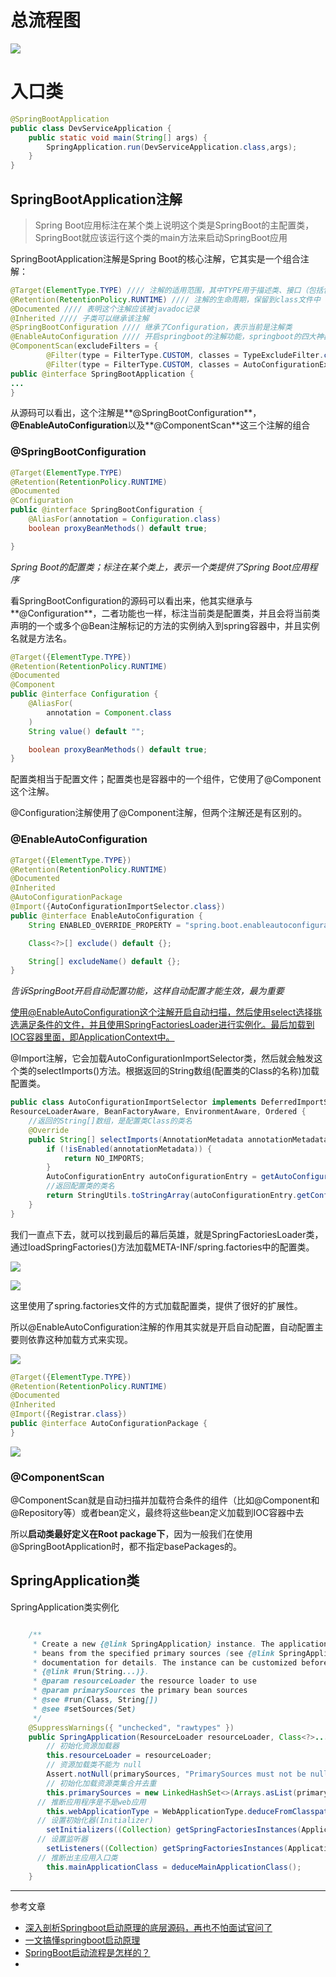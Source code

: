 
# 总流程图

![](https://xuemingde.com/pages/image/2022/03/09/ufeQLe.jpg)



# 入口类

```java
@SpringBootApplication
public class DevServiceApplication {
    public static void main(String[] args) {
        SpringApplication.run(DevServiceApplication.class,args);
    }
}
```



## SpringBootApplication注解

> Spring Boot应用标注在某个类上说明这个类是SpringBoot的主配置类，SpringBoot就应该运行这个类的main方法来启动SpringBoot应用

SpringBootApplication注解是Spring Boot的核心注解，它其实是一个组合注解：

```java
@Target(ElementType.TYPE) //// 注解的适用范围，其中TYPE用于描述类、接口（包括包注解类型）或enum声明
@Retention(RetentionPolicy.RUNTIME) //// 注解的生命周期，保留到class文件中（三个生命周期）
@Documented //// 表明这个注解应该被javadoc记录
@Inherited //// 子类可以继承该注解
@SpringBootConfiguration //// 继承了Configuration，表示当前是注解类
@EnableAutoConfiguration //// 开启springboot的注解功能，springboot的四大神器之一，其借助@import的帮助
@ComponentScan(excludeFilters = {
        @Filter(type = FilterType.CUSTOM, classes = TypeExcludeFilter.class),
        @Filter(type = FilterType.CUSTOM, classes = AutoConfigurationExcludeFilter.class) }) //// 扫描路径设置
public @interface SpringBootApplication {
...
}
```



从源码可以看出，这个注解是**@SpringBootConfiguration**，**@EnableAutoConfiguration**以及**@ComponentScan**这三个注解的组合



### @SpringBootConfiguration

```java
@Target(ElementType.TYPE)
@Retention(RetentionPolicy.RUNTIME)
@Documented
@Configuration
public @interface SpringBootConfiguration {
	@AliasFor(annotation = Configuration.class)
	boolean proxyBeanMethods() default true;

}
```

*Spring Boot的配置类；标注在某个类上，表示一个类提供了Spring Boot应用程序*

看SpringBootConfiguration的源码可以看出来，他其实继承与**@Configuration**，二者功能也一样，标注当前类是配置类，并且会将当前类声明的一个或多个@Bean注解标记的方法的实例纳入到spring容器中，并且实例名就是方法名。

```java
@Target({ElementType.TYPE})
@Retention(RetentionPolicy.RUNTIME)
@Documented
@Component
public @interface Configuration {
    @AliasFor(
        annotation = Component.class
    )
    String value() default "";

    boolean proxyBeanMethods() default true;
}
```

配置类相当于配置文件；配置类也是容器中的一个组件，它使用了@Component这个注解。

@Configuration注解使用了@Component注解，但两个注解还是有区别的。



### @EnableAutoConfiguration

```java
@Target({ElementType.TYPE})
@Retention(RetentionPolicy.RUNTIME)
@Documented
@Inherited
@AutoConfigurationPackage
@Import({AutoConfigurationImportSelector.class})
public @interface EnableAutoConfiguration {
    String ENABLED_OVERRIDE_PROPERTY = "spring.boot.enableautoconfiguration";

    Class<?>[] exclude() default {};

    String[] excludeName() default {};
}

```

*告诉SpringBoot开启自动配置功能，这样自动配置才能生效，最为重要*

<u>使用@EnableAutoConfiguration这个注解开启自动扫描，然后使用select选择挑选满足条件的文件，并且使用SpringFactoriesLoader进行实例化。最后加载到IOC容器里面，即ApplicationContext中。</u>



@Import注解，它会加载AutoConfigurationImportSelector类，然后就会触发这个类的selectImports()方法。根据返回的String数组(配置类的Class的名称)加载配置类。

```java
public class AutoConfigurationImportSelector implements DeferredImportSelector, BeanClassLoaderAware,
ResourceLoaderAware, BeanFactoryAware, EnvironmentAware, Ordered {
    //返回的String[]数组，是配置类Class的类名
    @Override
    public String[] selectImports(AnnotationMetadata annotationMetadata) {
        if (!isEnabled(annotationMetadata)) {
            return NO_IMPORTS;
        }
        AutoConfigurationEntry autoConfigurationEntry = getAutoConfigurationEntry(annotationMetadata);
        //返回配置类的类名
        return StringUtils.toStringArray(autoConfigurationEntry.getConfigurations());
    }
}

```

我们一直点下去，就可以找到最后的幕后英雄，就是SpringFactoriesLoader类，通过loadSpringFactories()方法加载META-INF/spring.factories中的配置类。

![](https://xuemingde.com/pages/image/2022/03/09/EaiL64.jpg)

![](https://xuemingde.com/pages/image/2022/03/09/HbEGa5.jpg)

这里使用了spring.factories文件的方式加载配置类，提供了很好的扩展性。

所以@EnableAutoConfiguration注解的作用其实就是开启自动配置，自动配置主要则依靠这种加载方式来实现。



![](https://xuemingde.com/pages/image/2022/03/09/9AKjzk.jpg)







```java
@Target({ElementType.TYPE})
@Retention(RetentionPolicy.RUNTIME)
@Documented
@Inherited
@Import({Registrar.class})
public @interface AutoConfigurationPackage {
}
```

![](https://xuemingde.com/pages/image/2022/03/09/K5nsWR.png)





### @ComponentScan

@ComponentScan就是自动扫描并加载符合条件的组件（比如@Component和@Repository等）或者bean定义，最终将这些bean定义加载到IOC容器中去 

所以**启动类最好定义在Root package下**，因为一般我们在使用@SpringBootApplication时，都不指定basePackages的。



## SpringApplication类

SpringApplication类实例化

```java

	/**
	 * Create a new {@link SpringApplication} instance. The application context will load
	 * beans from the specified primary sources (see {@link SpringApplication class-level}
	 * documentation for details. The instance can be customized before calling
	 * {@link #run(String...)}.
	 * @param resourceLoader the resource loader to use
	 * @param primarySources the primary bean sources
	 * @see #run(Class, String[])
	 * @see #setSources(Set)
	 */
	@SuppressWarnings({ "unchecked", "rawtypes" })
	public SpringApplication(ResourceLoader resourceLoader, Class<?>... primarySources) {
	 	// 初始化资源加载器
        this.resourceLoader = resourceLoader;
        // 资源加载类不能为 null
		Assert.notNull(primarySources, "PrimarySources must not be null");
        // 初始化加载资源类集合并去重
		this.primarySources = new LinkedHashSet<>(Arrays.asList(primarySources));
      // 推断应用程序是不是web应用
		this.webApplicationType = WebApplicationType.deduceFromClasspath();
      // 设置初始化器(Initializer)
		setInitializers((Collection) getSpringFactoriesInstances(ApplicationContextInitializer.class));
      // 设置监听器 
		setListeners((Collection) getSpringFactoriesInstances(ApplicationListener.class));
      // 推断出主应用入口类
		this.mainApplicationClass = deduceMainApplicationClass();
	}
```



































***

参考文章

* [深入剖析Springboot启动原理的底层源码，再也不怕面试官问了](https://developer.huawei.com/consumer/cn/forum/topic/0202494081937300254)
* [一文搞懂springboot启动原理](https://www.jianshu.com/p/943650ab7dfd)
* [SpringBoot启动流程是怎样的？](https://juejin.cn/post/6895341123816914958#heading-6)
* []()

